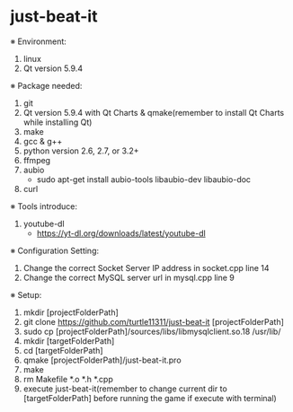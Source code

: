 # just-beat-it

※ Environment:

1. linux
2. Qt version 5.9.4

※ Package needed:

1. git
2. Qt version 5.9.4 with Qt Charts & qmake(remember to install Qt Charts while installing Qt)
3. make
4. gcc & g++
5. python version 2.6, 2.7, or 3.2+
6. ffmpeg
7. aubio
   - sudo apt-get install aubio-tools libaubio-dev libaubio-doc
8. curl

※ Tools introduce:

1. youtube-dl
   - https://yt-dl.org/downloads/latest/youtube-dl
   
※ Configuration Setting:

1. Change the correct Socket Server IP address in socket.cpp line 14
2. Change the correct MySQL server url in mysql.cpp line 9

※ Setup:

1. mkdir [projectFolderPath]
2. git clone https://github.com/turtle11311/just-beat-it [projectFolderPath]
3. sudo cp [projectFolderPath]/sources/libs/libmysqlclient.so.18 /usr/lib/
4. mkdir [targetFolderPath]
5. cd [targetFolderPath]
6. qmake [projectFolderPath]/just-beat-it.pro
7. make
8. rm Makefile *.o *.h *.cpp
9. execute just-beat-it(remember to change current dir to [targetFolderPath] before running the game if execute with terminal)

